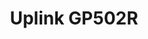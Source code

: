 ---
title: Uplink GP502R
has_children: false
redirect_to: /ont-vsol-v2802rh
layout: default
parent: Uplink
---